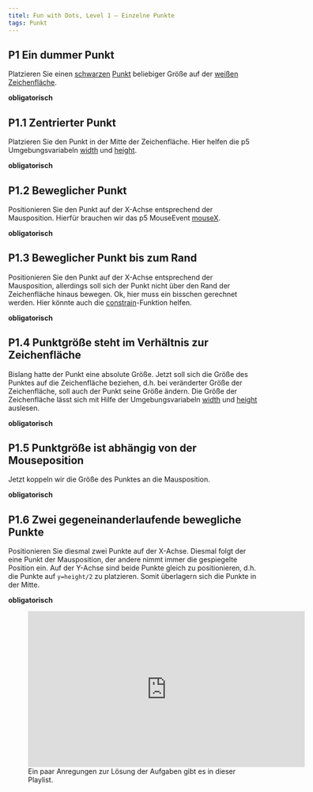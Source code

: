 ```yaml
---
titel: Fun with Dots, Level 1 – Einzelne Punkte
tags: Punkt
---
```


## P1 Ein dummer Punkt
Platzieren Sie einen [schwarzen](https://p5js.org/reference/#/p5/fill) [Punkt](https://p5js.org/reference/#/p5/ellipse) beliebiger Größe auf der [weißen Zeichenfläche](https://p5js.org/reference/#/p5/background).

**obligatorisch**

## P1.1 Zentrierter Punkt
Platzieren Sie den Punkt in der Mitte der Zeichenfläche. Hier helfen die p5 Umgebungsvariabeln [width](https://p5js.org/reference/#/p5/width) und [height](https://p5js.org/reference/#/p5/height).

**obligatorisch**

## P1.2 Beweglicher Punkt
Positionieren Sie den Punkt auf der X-Achse entsprechend der Mausposition. Hierfür brauchen wir das p5 MouseEvent [mouseX](https://p5js.org/reference/#/p5/mouseX).

**obligatorisch**

## P1.3 Beweglicher Punkt bis zum Rand
Positionieren Sie den Punkt auf der X-Achse entsprechend der Mausposition, allerdings soll sich der Punkt nicht über den Rand der Zeichenfläche hinaus bewegen. Ok, hier muss ein bisschen gerechnet werden. Hier könnte auch die [constrain](https://p5js.org/reference/#/p5/constrain)-Funktion helfen.

**obligatorisch**

## P1.4 Punktgröße steht im Verhältnis zur Zeichenfläche
Bislang hatte der Punkt eine absolute Größe. Jetzt soll sich die Größe des Punktes auf die Zeichenfläche beziehen, d.h. bei veränderter Größe der Zeichenfläche, soll auch der Punkt seine Größe ändern. Die Größe der Zeichenfläche lässt sich mit Hilfe der Umgebungsvariabeln [width](https://p5js.org/reference/#/p5/width) und [height](https://p5js.org/reference/#/p5/height) auslesen.

**obligatorisch**

## P1.5 Punktgröße ist abhängig von der Mouseposition
Jetzt koppeln wir die Größe des Punktes an die Mausposition.

**obligatorisch**

## P1.6 Zwei gegeneinanderlaufende bewegliche Punkte
Positionieren Sie diesmal zwei Punkte auf der X-Achse. Diesmal folgt der eine Punkt der Mausposition, der andere nimmt immer die gespiegelte Position ein. Auf der Y-Achse sind beide Punkte gleich zu positionieren, d.h. die Punkte auf `y=height/2` zu platzieren. Somit überlagern sich die Punkte in der Mitte.

**obligatorisch**

<figure class="video-container">
<iframe width="560" height="315" src="https://www.youtube.com/embed/videoseries?list=PLfnobFnVauQBvOA3GITOLNUuTRcbYWtf8" title="YouTube video player" frameborder="0" allow="accelerometer; autoplay; clipboard-write; encrypted-media; gyroscope; picture-in-picture" allowfullscreen></iframe>
<figcaption>
Ein paar Anregungen zur Lösung der Aufgaben gibt es in dieser Playlist.
</figcaption>
</figure>

